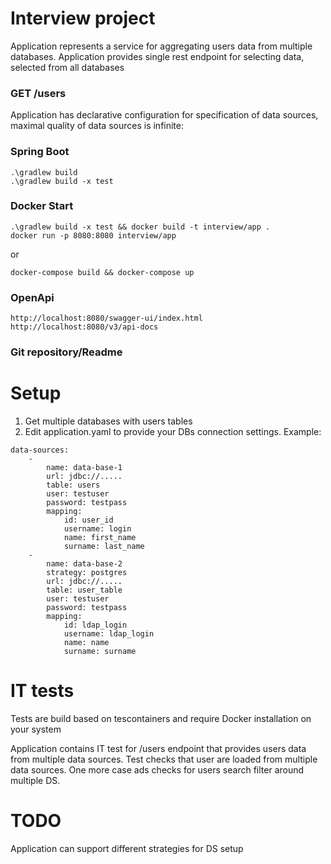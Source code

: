 # Interview project

Application represents a service for aggregating users data from multiple databases. Application
provides single rest endpoint for selecting data, selected from all databases

### GET /users

Application has declarative configuration for specification of data sources, maximal quality
of data sources is infinite:

### Spring Boot
    .\gradlew build
    .\gradlew build -x test
### Docker Start
    .\gradlew build -x test && docker build -t interview/app .
    docker run -p 8080:8080 interview/app
or

    docker-compose build && docker-compose up

### OpenApi

	http://localhost:8080/swagger-ui/index.html
	http://localhost:8080/v3/api-docs

### Git repository/Readme

# Setup

1. Get multiple databases with users tables
2. Edit application.yaml to provide your DBs connection settings. Example:

```
data-sources:
    - 
        name: data-base-1
        url: jdbc://.....
        table: users
        user: testuser
        password: testpass
        mapping:
            id: user_id
            username: login
            name: first_name
            surname: last_name
    - 
        name: data-base-2
        strategy: postgres
        url: jdbc://.....
        table: user_table
        user: testuser
        password: testpass
        mapping:
            id: ldap_login
            username: ldap_login
            name: name
            surname: surname
```

# IT tests

Tests are build based on tescontainers and
require Docker installation on your system

Application contains IT test for /users endpoint that provides users data from multiple data sources.
Test checks that user are loaded from multiple data sources. 
One more case ads checks for users search filter around
multiple DS.

# TODO

Application can support different strategies for DS setup